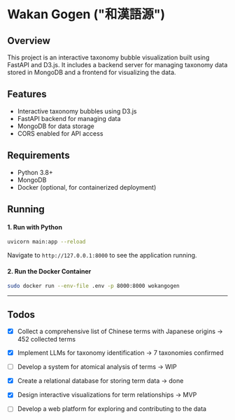 # Wakan Gogen ("和漢語源")

## Overview

This project is an interactive taxonomy bubble visualization built using FastAPI and D3.js. It includes a backend server for managing taxonomy data stored in MongoDB and a frontend for visualizing the data.

## Features

- Interactive taxonomy bubbles using D3.js
- FastAPI backend for managing data
- MongoDB for data storage
- CORS enabled for API access

## Requirements

- Python 3.8+
- MongoDB
- Docker (optional, for containerized deployment)

## Running

#### 1. Run with Python

```sh
uvicorn main:app --reload
```

Navigate to `http://127.0.0.1:8000` to see the application running. 

#### 2. Run the Docker Container

```sh
sudo docker run --env-file .env -p 8000:8000 wokangogen
```
---

## Todos

- [x] Collect a comprehensive list of Chinese terms with Japanese origins -> 452 collected terms
- [x] Implement LLMs for taxonomy identification -> 7 taxonomies confirmed
- [ ] Develop a system for atomical analysis of terms -> WIP
- [x] Create a relational database for storing term data -> done
- [x] Design interactive visualizations for term relationships -> MVP
- [ ] Develop a web platform for exploring and contributing to the data

